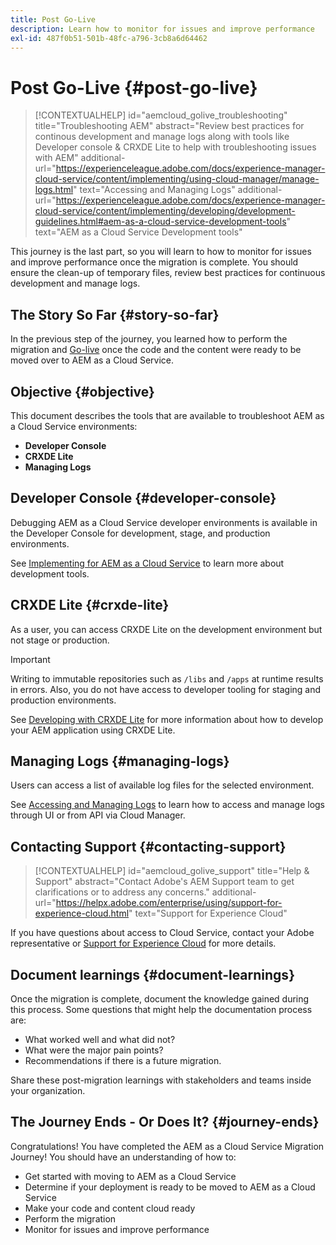 ```yaml
---
title: Post Go-Live
description: Learn how to monitor for issues and improve performance
exl-id: 487f0b51-501b-48fc-a796-3cb8a6d64462
---
```

# Post Go-Live {#post-go-live}

>[!CONTEXTUALHELP]
>id="aemcloud_golive_troubleshooting"
>title="Troubleshooting AEM"
>abstract="Review best practices for continous development and manage logs along with tools like Developer console & CRXDE Lite to help with troubleshooting issues with AEM"
>additional-url="https://experienceleague.adobe.com/docs/experience-manager-cloud-service/content/implementing/using-cloud-manager/manage-logs.html" text="Accessing and Managing Logs"
>additional-url="https://experienceleague.adobe.com/docs/experience-manager-cloud-service/content/implementing/developing/development-guidelines.html#aem-as-a-cloud-service-development-tools" text="AEM as a Cloud Service Development tools"

This journey is the last part, so you will learn to how to monitor for issues and improve performance once the migration is complete. You should ensure the clean-up of temporary files, review best practices for continuous development and manage logs.

## The Story So Far {#story-so-far}

In the previous step of the journey, you learned how to perform the migration and [Go-live](/help/journey-migration/go-live.md) once the code and the content were ready to be moved over to AEM as a Cloud Service.

## Objective {#objective}

This document describes the tools that are available to troubleshoot AEM as a Cloud Service environments:

* **Developer Console**
* **CRXDE Lite**
* **Managing Logs**

## Developer Console {#developer-console}

Debugging AEM as a Cloud Service developer environments is available in the Developer Console for development, stage, and production environments.

See [Implementing for AEM as a Cloud Service](/help/implementing/developing/introduction/development-guidelines.md#aem-as-a-cloud-service-development-tools) to learn more about development tools.

## CRXDE Lite {#crxde-lite}

As a user, you can access CRXDE Lite on the development environment but not stage or production. 
  
>[!IMPORTANT]
>Writing to immutable repositories such as `/libs` and `/apps` at runtime results in errors. Also, you do not have access to developer tooling for staging and production environments.

See [Developing with CRXDE Lite](/help/implementing/developing/tools/crxde.md) for more information about how to develop your AEM application using CRXDE Lite.

## Managing Logs {#managing-logs}

Users can access a list of available log files for the selected environment.
  
See [Accessing and Managing Logs](/help/implementing/cloud-manager/manage-logs.md) to learn how to access and manage logs through UI or from API via Cloud Manager.

## Contacting Support {#contacting-support}

>[!CONTEXTUALHELP]
>id="aemcloud_golive_support"
>title="Help & Support"
>abstract="Contact Adobe's AEM Support team to get clarifications or to address any concerns."
>additional-url="https://helpx.adobe.com/enterprise/using/support-for-experience-cloud.html" text="Support for Experience Cloud"

If you have questions about access to Cloud Service, contact your Adobe representative or [Support for Experience Cloud](https://helpx.adobe.com/enterprise/using/support-for-experience-cloud.html) for more details.

## Document learnings {#document-learnings}

Once the migration is complete, document the knowledge gained during this process. Some questions that might help the documentation process are:

* What worked well and what did not?
* What were the major pain points?
* Recommendations if there is a future migration.

Share these post-migration learnings with stakeholders and teams inside your organization.

## The Journey Ends - Or Does It? {#journey-ends}

Congratulations! You have completed the AEM as a Cloud Service Migration Journey! You should have an understanding of how to:

* Get started with moving to AEM as a Cloud Service
* Determine if your deployment is ready to be moved to AEM as a Cloud Service
* Make your code and content cloud ready
* Perform the migration
* Monitor for issues and improve performance
